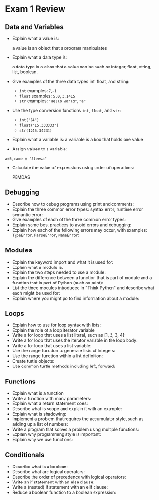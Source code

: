 # Exam 1 Review

## Data and Variables
* Explain what a value is: 

  a value is an object that a program manipulates

* Explain what a data type is: 

  a data type is a class that a value can be such as integer, float, string, list, boolean.

* Give examples of the three data types int, float, and string:
    * `int` examples: `7`,`-1`
    * `float` examples: `5.0`, `3.1415`
    * `str` examples: `"Hello world"`, `"a"`

* Use the type conversion functions `int`, `float`, and `str`:
    * `int("14")`
    * `float("15.333333")`
    * `str(1245.34234)`

* Explain what a variable is: 
  a variable is a box that holds one value

* Assign values to a variable: 

`a=5`, `name = "Aleesa"`

* Calculate the value of expressions using order of operations: 

  PEMDAS

 
## Debugging 
* Describe how to debug programs using print and comments:
* Explain the three common error types: syntax error, runtime error, semantic error:
* Give examples of each of the three common error types:
* Explain some best practices to avoid errors and debugging:
* Explain how each of the following errors may occur, with examples: `TypeError`, `ParseError`, `NameError`:


## Modules
* Explain the keyword import and what it is used for:
* Explain what a module is:
* Explain the two steps needed to use a module:
* Explain the difference between a function that is part of module and a function that is part of Python (such as print):
* List the three modules introduced in "Think Python" and describe what each might be used for:
* Explain where you might go to find information about a module:


## Loops
* Explain how to use for loop syntax with lists:
* Explain the role of a loop iterator variable:
* Write a for loop that uses a list literal, such as [1, 2, 3, 4]:
* Write a for loop that uses the iterator variable in the loop body:
* Write a for loop that uses a list variable:
* Use the range function to generate lists of integers:
* Use the range function within a list definition:
* Create turtle objects:
* Use common turtle methods including left, forward:


## Functions
* Explain what is a function:
* Write a function with many parameters:
* Explain what a return statement does:
* Describe what is scope and explain it with an example:
* Explain what is shadowing:
* Implement a problem that requires the accumulator style, such as adding up a list of numbers:
* Write a program that solves a problem using multiple functions:
* Explain why programming style is important:
* Explain why we use functions:


## Conditionals
* Describe what is a boolean:
* Describe what are logical operators:
* Describe the order of precedence with logical operators:
* Write an if statement with an else clause:
* Write a (nested) if statement with an elif clause:
* Reduce a boolean function to a boolean expression: